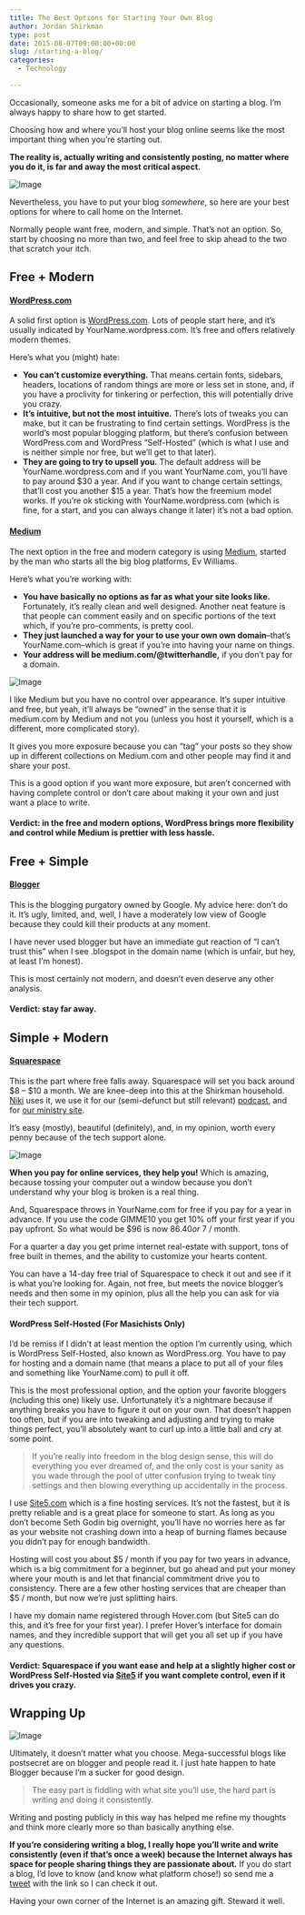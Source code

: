 ```yaml
---
title: The Best Options for Starting Your Own Blog
author: Jordan Shirkman
type: post
date: 2015-08-07T09:00:00+00:00
slug: /starting-a-blog/
categories:
  - Technology

---
```

Occasionally, someone asks me for a bit of advice on starting a blog. I’m always happy to share how to get started.

Choosing how and where you’ll host your blog online seems like the most important thing when you’re starting out.

**The reality is, actually writing and consistently posting, no matter where you do it, is far and away the most critical aspect.**

![Image](/static/images/JVSII4KCCK.jpeg) 

Nevertheless, you have to put your blog _somewhere_, so here are your best options for where to call home on the Internet.<!--more-->

Normally people want free, modern, and simple. That’s not an option. So, start by choosing no more than two, and feel free to skip ahead to the two that scratch your itch.

## Free + Modern

#### [WordPress.com][1]

A solid first option is [WordPress.com](http://wordpress.com). Lots of people start here, and it’s usually indicated by YourName.wordpress.com. It’s free and offers relatively modern themes.

Here’s what you (might) hate:

  * **You can’t customize everything.** That means certain fonts, sidebars, headers, locations of random things are more or less set in stone, and, if you have a proclivity for tinkering or perfection, this will potentially drive you crazy.
  * **It’s intuitive, but not the most intuitive.** There’s lots of tweaks you can make, but it can be frustrating to find certain settings. WordPress is the world’s most popular blogging platform, but there’s confusion between WordPress.com and WordPress “Self-Hosted” (which is what I use and is neither simple nor free, but we’ll get to that later).
  * **They are going to try to upsell you.** The default address will be YourName.wordpress.com and if you want YourName.com, you’ll have to pay around $30 a year. And if you want to change certain settings, that’ll cost you another $15 a year. That’s how the freemium model works. If you’re ok sticking with YourName.wordpress.com (which is fine, for a start, and you can always change it later) it’s not a bad option.

#### [Medium][3]

The next option in the free and modern category is using [Medium](http://medium.com), started by the man who starts all the big blog platforms, Ev Williams.

Here’s what you’re working with:

  * **You have basically no options as far as what your site looks like.** Fortunately, it’s really clean and well designed. Another neat feature is that people can comment easily and on specific portions of the text which, if you’re pro-comments, is pretty cool.
  * **They just launched a way for your to use your own own domain**–that’s YourName.com–which is great if you’re into having your name on things.
  * **Your address will be medium.com/@twitterhandle,** if you don’t pay for a domain.

![Image](/static/images/Medium-Screenshot.jpeg) 

I like Medium but you have no control over appearance. It’s super intuitive and free, but yeah, it’ll always be “owned” in the sense that it is medium.com by Medium and not you (unless you host it yourself, which is a different, more complicated story).

It gives you more exposure because you can “tag” your posts so they show up in different collections on Medium.com and other people may find it and share your post.

This is a good option if you want more exposure, but aren’t concerned with having complete control or don’t care about making it your own and just want a place to write.

#### Verdict: in the free and modern options, WordPress brings more flexibility and control while Medium is prettier with less hassle.

## Free + Simple

#### [Blogger](http://blogger.com)

This is the blogging purgatory owned by Google. My advice here: don’t do it. It’s ugly, limited, and, well, I have a moderately low view of Google because they could kill their products at any moment.

I have never used blogger but have an immediate gut reaction of “I can’t trust this” when I see .blogspot in the domain name (which is unfair, but hey, at least I’m honest).

This is most certainly not modern, and doesn’t even deserve any other analysis.

#### Verdict: stay far away.

## Simple + Modern

#### [Squarespace](http://squarespace.com)

This is the part where free falls away. Squarespace will set you back around $8 &#8211; $10 a month. We are knee-deep into this at the Shirkman household. [Niki](http://nikishirkman.com) uses it, we use it for our (semi-defunct but still relevant) [podcast](http://unpacked.co), and for [our ministry site](http://theshirkmans.com).

It’s easy (mostly), beautiful (definitely), and, in my opinion, worth every penny because of the tech support alone.

![Image](/static/images/Squarespace-Screenshot.jpeg) 

**When you pay for online services, they help you!** Which is amazing, because tossing your computer out a window because you don’t understand why your blog is broken is a real thing.

And, Squarespace throws in YourName.com for free if you pay for a year in advance. If you use the code GIMME10 you get 10% off your first year if you pay upfront. So what would be $96 is now $86.40 or ~$7 / month.

For a quarter a day you get prime internet real-estate with support, tons of free built in themes, and the ability to customize your hearts content.

You can have a 14-day free trial of Squarespace to check it out and see if it is what you’re looking for. Again, not free, but meets the novice blogger’s needs and then some in my opinion, plus all the help you can ask for via their tech support.

#### WordPress Self-Hosted (For Masichists Only)

I’d be remiss if I didn’t at least mention the option I’m currently using, which is WordPress Self-Hosted, also known as WordPress.org. You have to pay for hosting and a domain name (that means a place to put all of your files and something like YourName.com) to pull it off.

This is the most professional option, and the option your favorite bloggers (ncluding this one) likely use. Unfortunately it’s a nightmare because if anything breaks you have to figure it out on your own. That doesn’t happen too often, but if you are into tweaking and adjusting and trying to make things perfect, you’ll absolutely want to curl up into a little ball and cry at some point.

> If you’re really into freedom in the blog design sense, this will do everything you ever dreamed of, and the only cost is your sanity as you wade through the pool of utter confusion trying to tweak tiny settings and then blowing everything up accidentally in the process.

I use [Site5.com](http://www.site5.com/in.php?id=111122) which is a fine hosting services. It’s not the fastest, but it is pretty reliable and is a great place for someone to start. As long as you don’t become Seth Godin big overnight, you’ll have no worries here as far as your website not crashing down into a heap of burning flames because you didn’t pay for enough bandwidth.

Hosting will cost you about $5 / month if you pay for two years in advance, which is a big commitment for a beginner, but go ahead and put your money where your mouth is and let that financial commitment drive you to consistency. There are a few other hosting services that are cheaper than $5 / month, but now we’re just splitting hairs.

I have my domain name registered through Hover.com (but Site5 can do this, and it’s free for your first year). I prefer Hover’s interface for domain names, and they incredible support that will get you all set up if you have any questions.

#### Verdict: Squarespace if you want ease and help at a slightly higher cost or WordPress Self-Hosted via [Site5](http://www.site5.com/in.php?id=111122) if you want complete control, even if it drives you crazy.

## Wrapping Up

![Image](/static/images/free-modern-simple-venn-diagram.jpeg) 

Ultimately, it doesn’t matter what you choose. Mega-successful blogs like postsecret are on blogger and people read it. I just hate happen to hate Blogger because I’m a sucker for good design.

> The easy part is fiddling with what site you’ll use, the hard part is writing and doing it consistently.

Writing and posting publicly in this way has helped me refine my thoughts and think more clearly more so than basically anything else.

**If you’re considering writing a blog, I really hope you’ll write and write consistently (even if that’s once a week) because the Internet always has space for people sharing things they are passionate about.** If you do start a blog, I’d love to know (and know what platform chose!) so send me a [tweet](http://twitter.com/jshirk) with the link so I can check it out.

Having your own corner of the Internet is an amazing gift. Steward it well.

 [1]: Wordpress.com
 [3]: Medium.com